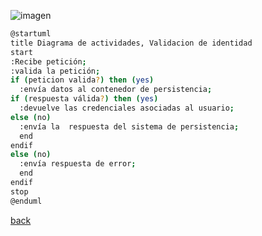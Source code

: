 ![imagen](http://www.plantuml.com/plantuml/png/ROunJaCn44HxdsBAHE84IK4AJa11lzWJM6c_7NdtVudZS00gZf2BuVmK1972qdXtvyqSFAJ7F5aA3IEULDwwJ892I0vTj4YXF-15RCYihLvMMbZZiaghF-sUcVMLE34qw_cxxjDkMHqmkPtg4PlhTu2k5uzRn3ihDX_qRG9shClvIr0acaCCkTLWPMaTvHBHNNqCiigLr-cdcHw2vVnvbrYupBI5C77aphAwZGxnDbIHDMZsMRgsVQ8viQdjjeu9y9jKQ5XhJFA_5C1QqdXwl8kwnO2zj_xNuz5EwJ3qFDaF.png)

```bash
@startuml
title Diagrama de actividades, Validacion de identidad
start
:Recibe petición;
:valida la petición;
if (peticion valida?) then (yes)
  :envía datos al contenedor de persistencia;
if (respuesta válida?) then (yes)
  :devuelve las credenciales asociadas al usuario;
else (no)
  :envía la  respuesta del sistema de persistencia;
  end
endif
else (no)
  :envía respuesta de error;
  end
endif
stop
@enduml
```
[back](../../../../Diagramas.md)

